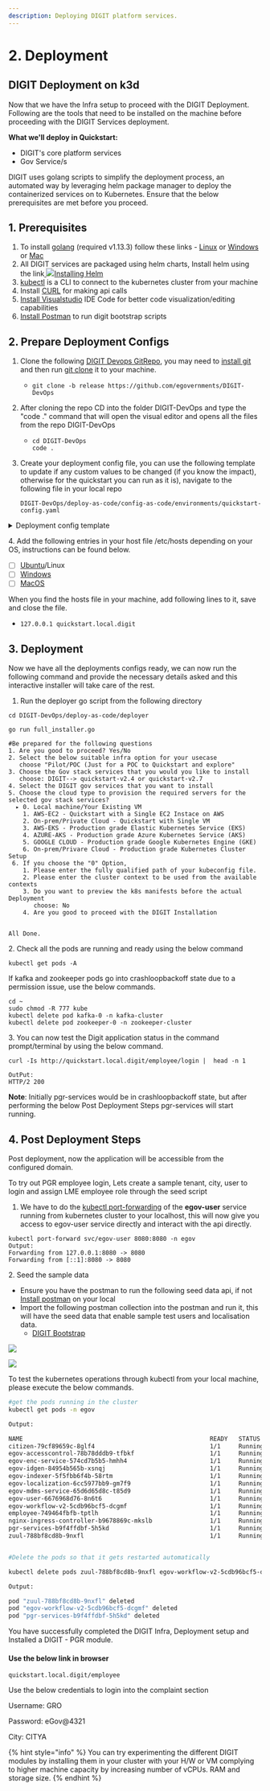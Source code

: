 ```yaml
---
description: Deploying DIGIT platform services.
---
```


# 2. Deployment

## **DIGIT Deployment on k3d**

Now that we have the Infra setup to proceed with the DIGIT Deployment. Following are the tools that need to be installed on the machine before proceeding with the DIGIT Services deployment.

**What we'll deploy in Quickstart:**

* DIGIT's core platform services
* Gov Service/s

DIGIT uses golang scripts to simplify the deployment process, an automated way by leveraging helm package manager to deploy the containerized services on to Kubernetes. Ensure that the below prerequisites are met before you proceed.

## **1. Prerequisites**

1. To install [golang](https://golang.org/doc/install#download) (required v1.13.3) follow these links - [Linux](https://golang.org/dl/go1.13.3.linux-amd64.tar.gz) or [Windows](https://golang.org/dl/go1.13.3.windows-amd64.msi) or [Mac](https://golang.org/dl/go1.13.3.darwin-amd64.pkg)
2. All DIGIT services are packaged using helm charts, Install helm using the link[ ![](https://helm.sh/img/favicon-152.png)Installing Helm](https://helm.sh/docs/intro/install/)
3. [kubectl](https://kubernetes.io/docs/tasks/tools/install-kubectl-linux/) is a CLI to connect to the kubernetes cluster from your machine
4. Install [CURL](https://help.ubidots.com/en/articles/2165289-learn-how-to-install-run-curl-on-windows-macosx-linux) for making api calls
5. [Install Visualstudio](https://code.visualstudio.com/download) IDE Code for better code visualization/editing capabilities
6. [Install Postman](https://www.postman.com/downloads/) to run digit bootstrap scripts

## 2. Prepare Deployment Configs

1. Clone the following [DIGIT Devops GitRepo](https://github.com/egovernments/DIGIT-DevOps), you may need to [install git](https://docs.github.com/en/github/creating-cloning-and-archiving-repositories/cloning-a-repository-from-github/cloning-a-repository) and then run [git clone](https://docs.github.com/en/github/creating-cloning-and-archiving-repositories/cloning-a-repository-from-github/cloning-a-repository) it to your machine.
   * ```
     git clone -b release https://github.com/egovernments/DIGIT-DevOps 
     ```
2. After cloning the repo CD into the folder DIGIT-DevOps and type the "code ." command that will open the visual editor and opens all the files from the repo DIGIT-DevOps
   * ```
     cd DIGIT-DevOps
     code .
     ```
3.  Create your deployment config file, you can use the following template to update if any custom values to be changed (if you know the impact), otherwise for the quickstart you can run as it is), navigate to the following file in your local repo



    ```
    DIGIT-DevOps/deploy-as-code/config-as-code/environments/quickstart-config.yaml
    ```

<details>

<summary>Deployment config template</summary>

```
global:
   domain: quickstart.local.digit ## Add your Domain Name
   setup: "quickstart"
   
cluster-configs:
    namespaces:
      create: true #set this flag true for 1st time deployment, will create the respective namespaces.
      values: [ backbone, cert-manager, egov, kafka-cluster, monitoring, playground, zookeeper-cluster ]
    root-ingress:
      cert-issuer: letsencrypt-prod
      serviceName: digit-ui
      appRoot: digit-ui 
    configmaps:
        egov-config:
            data:
                db-host: postgres.egov ## Add db-host name
                db-name: egov_ms ## Add db-name
                db-url: "jdbc:postgresql://postgres.egov:5432/egov_ms" ## example: jdbc:postgresql://egov-demo.postgres.database.azure.com:5432/egov_demo
                domain: "quickstart.local.digit" ## Add your Domain Name
                egov-services-fqdn-name: "http://quickstart.local.digit/" ## Add your Domain Name
                egov-state-level-tenant-id: "pg" ##Add tenant id example: pb
                es-host: "elasticsearch-client-v1.es-cluster"
                es-indexer-host: "http://elasticsearch-client-v1.es-cluster:9200/"
                flyway-locations: "filesystem:/flyway/sql,filesystem:/flyway/seed,filesystem:/flyway/qa"
                kafka-brokers: "kafka.kafka-cluster:9092"
                kafka-infra-brokers: kafka-v2-infra.kafka-cluster:9092
                logging-level-jdbc: "DEBUG"
                mobile-validation-workaround: "true"
                s3-assets-bucket: "(pg-egov-assets|egov-uat-assets)" ## Add s3-assets-bucket name 
                serializers-timezone-in-ist: "true"
                server-tomcat-max-connections: "500"
                server-tomcat-max-threads: "10"
                sms-enabled: "true"
                spring-datasource-tomcat-initialSize: "1"
                spring-datasource-tomcat-max-active: "2"
                spring-jpa-show-sql: "true"
                timezone: Asia/Kolkata
                tracer-errors-provideexceptionindetails: "true"

        egov-service-host:
            data:
                billing-service: http://billing-service.egov:8080/
                collection-services: http://collection-services.egov:8080/
                collection-search-indexer: http://collection-search-indexer.egov:8080/
                dashboard-analytics: http://dashboard-analytics.egov:8080/
                dashboard-ingest: http://dashboard-ingest.egov:8080/
                egov-common-masters: http://egov-common-masters.egov:8080/
                egov-apportion-service: http://egov-apportion-service.egov:8080/
                egf-master: http://egf-master.egov:8080/
                egf-instrument: http://egf-instrument.egov:8080/
                egov-accesscontrol: http://egov-accesscontrol.egov:8080/
                egov-user: http://egov-user.egov:8080/
                egov-location: http://egov-location.egov:8080/
                egov-filestore: http://egov-filestore.egov:8080/
                egov-localization: http://egov-localization.egov:8080/
                egov-idgen: http://egov-idgen.egov:8080/
                egov-otp: http://egov-otp.egov:8080/
                egov-mdms-service: http://egov-mdms-service.egov:8080/
                egov-mdms-create: http://egov-mdms-create.egov:8080/
                egov-enc-service: http://egov-enc-service.egov:8080/
                egov-workflow-v2: http://egov-workflow-v2.egov:8080/
                egov-searcher: http://egov-searcher.egov:8080/
                egov-data-uploader: http://egov-data-uploader.egov:8080/
                egov-indexer: http://egov-indexer.egov:8080/
                egov-hrms: http://egov-hrms.egov:8080/
                es-client: http://elasticsearch-client-v1.es-cluster:9200
                location: http://location.egov:8080/
                property-services: http://property-services.egov:8080/
                pt-calculator-v2: http://pt-calculator-v2.egov:8080/
                pt-services-v2: http://pt-services-v2.egov:8080/
                pdf-service: http://pdf-service.egov:8080/
                report: http://report.egov:8080/
                tl-services: http://tl-services.egov:8080/
                tl-workflow: http://tl-workflow.egov:8080/
                tl-calculator: http://tl-calculator.egov:8080/
                user-otp: http://user-otp.egov:8080/
                ws-calculator: http://ws-calculator.egov:8080/
                ws-services: http://ws-services.egov:8080/
                firenoc-services: http://firenoc-services.egov:8080/
                firenoc-calculator: http://firenoc-calculator.egov:8080/
                egov-user-event: http://egov-user-event.egov:8080/
                sw-services: "http://sw-services.egov:8080/"
                sw-calculator: "http://sw-calculator.egov:8080/"
                bpa-services: "http://bpa-services.egov:8080/"
                bpa-calculator: "http://bpa-calculator.egov:8080/"
                rainmaker-pgr: "http://rainmaker-pgr:8080/"
                egov-user-chatbot: "http://egov-user-chatbot:8080/"
                zuul: "http://zuul:8080/"

nginx-ingress:
  replicas: 1
  controller:
    image:
      repository: egovio/nginx-ingress-controller
      tag: "0.26.1"
  default-backend-service: "egov/nginx"
  namespace: egov
  

employee:
  dashboard-url: "https://dashboard-pbuat.egovernments.org/s/w---s/app/kibana#/dashboard/4e687470-f3c7-11e8-8d09-b151e2b1cf8e?embed=true&_g=(refreshInterval%3A(pause%3A!f%2Cvalue%3A300000)%2Ctime%3A(from%3Anow-15m%2Cmode%3Aquick%2Cto%3Anow))"
  custom-js-injection: |
    sub_filter.conf: "
      sub_filter  '<head>' '<head>
      <script src=https://s3.ap-south-1.amazonaws.com/egov-uat-assets/globalConfigs.js type=text/javascript></script>
      ';"


digit-ui:
  custom-js-injection: |
    sub_filter.conf: "
      sub_filter  '<head>' '<head>
      <script src=https://s3.ap-south-1.amazonaws.com/egov-uat-assets/globalConfigs.js type=text/javascript></script>
      ';"

egov-persister:
  replicas: 1
  images:
    - egovio/egov-persister
  persist-yml-path: "file:///work-dir/configs/egov-persister/pt-mutation-calculator-persister.yml,file:///work-dir/configs/egov-persister/apportion-persister.yml,file:///work-dir/configs/egov-persister/billing-services-persist.yml,file:///work-dir/configs/egov-persister/egf-bill.yaml,file:///work-dir/configs/egov-persister/egov-user-event-persister.yml,file:///work-dir/configs/egov-persister/egov-workflow-v2-persister.yml,file:///work-dir/configs/egov-persister/firenoc_persiter.yaml,file:///work-dir/configs/egov-persister/hrms-employee-persister.yml,file:///work-dir/configs/egov-persister/pdf-generator.yml,file:///work-dir/configs/egov-persister/pg-service-persister.yml,file:///work-dir/configs/egov-persister/pgr.v3.yml,file:///work-dir/configs/egov-persister/property-services.yml,file:///work-dir/configs/egov-persister/pt-calculator-v2-persister.yml,file:///work-dir/configs/egov-persister/pt-drafts.yml,file:///work-dir/configs/egov-persister/pt-persist.yml,file:///work-dir/configs/egov-persister/tl-billing-slab-persister.yml,file:///work-dir/configs/egov-persister/tl-calculation-persister.yml,file:///work-dir/configs/egov-persister/uploader-persister.yml,file:///work-dir/configs/egov-persister/collection-migration-persister.yml,file:///work-dir/configs/egov-persister/property-services-registry.yml,file:///work-dir/configs/egov-persister/tradelicense.yml,file:///work-dir/configs/egov-persister/sewerage-persist.yml,file:///work-dir/configs/egov-persister/water-persist.yml,file:///work-dir/configs/egov-persister/water-meter.yml,file:///work-dir/configs/egov-persister/bpa-persister.yml,file:///work-dir/configs/egov-persister/assessment-persister.yml,file:///work-dir/configs/egov-persister/chatbot.yml,file:///work-dir/configs/egov-persister/land-persister.yml,file:///work-dir/configs/egov-persister/noc-persister.yml,file:///work-dir/configs/egov-persister/pgr-services-persister.yml,file:///work-dir/configs/egov-persister/pgr-migration-batch.yml, file:///work-dir/configs/egov-persister/vehicle-persister.yaml,file:///work-dir/configs/egov-persister/vendor-persister.yaml,file:///work-dir/configs/egov-persister/fsm-calculator-persister.yaml, file:///work-dir/configs/egov-persister/fsm-persister.yaml, file:///work-dir/configs/egov-persister/echallan.yml"
  initContainers:
    gitSync:
      repo: "git@github.com:egovernments/configs"
      branch: "quickstart"

zuul:
  replicas: 1
  memory_limits: "512Mi"
  custom-filter-property: "false"
  tracing-enabled: "true"
  heap: "-Xmx256m -Xms256m"
  server-tomcat-max-threads: "350"
  server-tomcat-max-connections: "1500"
  egov-open-endpoints-whitelist: "/user/oauth/token,/user-otp/v1/_send,/otp/v1/_validate,/user/citizen/_create,/localization/messages,/localization/messages/v1/_search,/user/password/nologin/_update,/pgr/servicedefinition/v1/_search,/pgr/servicecategories/v1/_search,/pgr/v1/otp/_send,/pgr-master/receivingmode/v1/_search,/tenant/v1/tenant/_search,/egov-location/boundarys,/egov-location/boundarys/boundariesByBndryTypeNameAndHierarchyTypeName,/pgr-master/service/v1/_search,/egov-location/boundarys/getLocationByLocationName,/pgr-master/OTPConfig/_search,/pgr-master/serviceGroup/v1/_search,/egov-location/boundarys/isshapefileexist,/pgr/services/v1/_search,/hr-masters/hrconfigurations/_search,/collection-services/receipts/_view,/pgr-master/service/v2/_search,/pgr-master/servicedefinition/v1/_search,/citizen-services,/citizen-services/v1/requests/receipt/_create,/citizen-services/v1/pgresponse,/citizen-services/v1/requests/anonymous/_search,/egov-mdms-service/v1/_search,/egov-mdms-service/v1/_get,/egov-mdms-service/v1/_reload,/egov-mdms-service/v1/_reloadobj,/egov-location/boundarys/getshapefile,/egov-indexer/index-operations/_index,/egov-indexer/index-operations/_reload,/egov-mdms-service-test/v1/_search,/egov-mdms-create/v1/_update,/egov-mdms-create/v1/_create,/egov-mdms-service-test/v1/_reload,/filestore/v1/files/url,/egov-url-shortening,/whatsapp-webhook/messages,/edcr/rest/dcr/downloadfile,/dashboard-ingest/ingest/upload"
  egov-mixed-mode-endpoints-whitelist: "/pgr/seva/v1/_create,/pgr/seva/v1/_search,/pgr/seva/v1/_count,/workflow/history/v1/_search,/filestore/v1/files/id,/filestore/v1/files,/filestore/v1/files/tag,/egov-common-masters/departments/_search,/pt-property/property/propertytypes/_search,/pt-property/properties/_search,/pt-property/property/usages/_search,/egov-idgen/id/_generate,/egf-masters/financialyears/_search,/egov-common-workflows/process/_start,/egov-common-workflows/process/_search,/egov-common-workflows/tasks,/egov-common-workflows/tasks/{id}/_update,/user/_search,/billing-service/demand/_dues,/billing-service/bill/_generate,/billing-service/demand/_create,/wcms/masters/waterchargesconfig/_search,/wcms/masters/usagetypes/_search,/wcms/masters/pipesizes/_search,/wcms-connection/connection/_getbillingtypes,/wcms-connection/connection/_getconnectiontypes,/wcms/masters/sourcetypes/_search,/wcms/masters/supplytypes/_search,/wcms/masters/storagereservoirs/_search,/wcms/masters/treatmentplants/_search,/wcms/masters/documenttypes-applicationtypes/_search,/wcms/masters/donations/_search,/wcms/masters/nonmeterwaterrates/_search,/wcms-connection/connection/_create,/egov-common-masters/genders/_search,/egov-common-workflows/designations/_search,/access/v1/actions/mdms/_get,/tl-services/v1/BPAREG/_create,/tl-services/v1/BPAREG/_update,/tl-calculator/v1/BPAREG/_getbill,/property-services/property/_search,/billing-service/bill/v2/_search,/egov-location/location/v11/boundarys/_search,/pg-service/transaction/v1/_create,/collection-services/payments/_search,/pdf-service/v1/_create,/billing-service/bill/v2/_fetchbill,/pg-service/transaction/v1/_update,/ws-services/wc/_search,/sw-services/swc/_search,/edcr/rest/dcr/scrutinydetails,/edcr/rest/dcr/occomparison,/egov-pdf/download/PAYMENT/consolidatedreceipt"

egov-mdms-service:
  initContainers:
    gitSync:
      enabled: true
      repo: "git@github.com:egovernments/egov-mdms-data"
      branch: "quickstart"

egov-indexer:
  initContainers:
    gitSync:
      repo: "git@github.com:egovernments/configs"
      branch: "quickstart" 
  egov-indexer-yaml-repo-path: "file:///work-dir/configs/egov-indexer/billingservices-indexer.yml,file:///work-dir/configs/egov-indexer/collection-indexer.yml,file:///work-dir/configs/egov-indexer/egov-telemetry-indexer.yml,file:///work-dir/configs/egov-indexer/egov-uploader-indexer.yml,file:///work-dir/configs/egov-indexer/error-queue.yml,file:///work-dir/configs/egov-indexer/finance-rolloutadotpion-indexer.yml,file:///work-dir/configs/egov-indexer/payment-indexer.yml,file:///work-dir/configs/egov-indexer/pgr-services.yml,file:///work-dir/configs/egov-indexer/pgr-migration-batch-indexer.yml,file:///work-dir/configs/egov-indexer/rainmaker-pgr-indexer.yml,file:///work-dir/configs/egov-indexer/rainmaker-pt-indexer.yml,file:///work-dir/configs/egov-indexer/rainmaker-tl-indexer.yml,file:///work-dir/configs/egov-indexer/chatbot-telemetry.yaml,file:///work-dir/configs/egov-indexer/water-service.yml,file:///work-dir/configs/egov-indexer/water-services-meter.yml,file:///work-dir/configs/egov-indexer/sewerage-service.yml,file:///work-dir/configs/egov-indexer/property-services.yml,file:///work-dir/configs/egov-indexer/chatbot-telemetry-v2.yaml,file:///work-dir/configs/egov-indexer/egov-fsm.yml,file:///work-dir/configs/egov-indexer/egov-vehicle.yaml,file:///work-dir/configs/egov-indexer/egov-vendor.yaml,file:///work-dir/configs/egov-indexer/egov-url-shortening-indexer.yaml,file:///work-dir/configs/egov-indexer/fire-noc-service.yml,file:///work-dir/configs/egov-indexer/egov-echallan.yml,file:///work-dir/configs/egov-indexer/egov-bpa-indexer.yml,file:///work-dir/configs/egov-indexer/edcr-indexer.yml,file:///work-dir/configs/egov-indexer/rainmaker-birth-indexer.yml,file:///work-dir/configs/egov-indexer/rainmaker-death-indexer.yml"

egov-persister:
  persist-yml-path: "file:///work-dir/configs/egov-persister/pt-mutation-calculator-persister.yml,file:///work-dir/configs/egov-persister/apportion-persister.yml,file:///work-dir/configs/egov-persister/billing-services-persist.yml,file:///work-dir/configs/egov-persister/egf-bill.yaml,file:///work-dir/configs/egov-persister/egov-user-event-persister.yml,file:///work-dir/configs/egov-persister/egov-workflow-v2-persister.yml,file:///work-dir/configs/egov-persister/firenoc_persiter.yaml,file:///work-dir/configs/egov-persister/hrms-employee-persister.yml,file:///work-dir/configs/egov-persister/pdf-generator.yml,file:///work-dir/configs/egov-persister/pg-service-persister.yml,file:///work-dir/configs/egov-persister/pgr.v3.yml,file:///work-dir/configs/egov-persister/property-services.yml,file:///work-dir/configs/egov-persister/pt-calculator-v2-persister.yml,file:///work-dir/configs/egov-persister/pt-drafts.yml,file:///work-dir/configs/egov-persister/pt-persist.yml,file:///work-dir/configs/egov-persister/tl-billing-slab-persister.yml,file:///work-dir/configs/egov-persister/tl-calculation-persister.yml,file:///work-dir/configs/egov-persister/uploader-persister.yml,file:///work-dir/configs/egov-persister/collection-migration-persister.yml,file:///work-dir/configs/egov-persister/property-services-registry.yml,file:///work-dir/configs/egov-persister/tradelicense.yml,file:///work-dir/configs/egov-persister/sewerage-persist.yml,file:///work-dir/configs/egov-persister/water-persist.yml,file:///work-dir/configs/egov-persister/water-meter.yml,file:///work-dir/configs/egov-persister/bpa-persister.yml,file:///work-dir/configs/egov-persister/assessment-persister.yml,file:///work-dir/configs/egov-persister/chatbot.yml,file:///work-dir/configs/egov-persister/land-persister.yml,file:///work-dir/configs/egov-persister/noc-persister.yml,file:///work-dir/configs/egov-persister/pgr-services-persister.yml,file:///work-dir/configs/egov-persister/pgr-migration-batch.yml, file:///work-dir/configs/egov-persister/vehicle-persister.yaml,file:///work-dir/configs/egov-persister/vendor-persister.yaml,file:///work-dir/configs/egov-persister/fsm-calculator-persister.yaml, file:///work-dir/configs/egov-persister/fsm-persister.yaml, file:///work-dir/configs/egov-persister/echallan.yml,file:///work-dir/configs/egov-persister/egov-document-upload-persister.yml,file:///work-dir/configs/egov-persister/firenoc-calculator-persister.yml,file:///work-dir/configs/egov-persister/nss-persister.yml,file:///work-dir/configs/egov-persister/birth-death.yml"
  initContainers:
    gitSync:
      repo: "git@github.com:egovernments/configs"
      branch: "quickstart"


```

</details>

4\.  Add the following entries in your host file /etc/hosts depending on your OS, instructions can be found below.

* [ ] [Ubuntu](http://manpages.ubuntu.com/manpages/trusty/man5/hosts.5.html)/Linux
* [ ] [Windows](https://www.groovypost.com/howto/edit-hosts-file-windows-10/)
* [ ] [MacOS](https://www.imore.com/how-edit-your-macs-hosts-file-and-why-you-would-want#page1)

&#x20;     When you find the hosts file in your machine, add following lines to it, save and close the file.

* `127.0.0.1 quickstart.local.digit`

## 3. Deployment

Now we have all the deployments configs ready, we can now run the following command and provide the necessary details asked and this interactive installer will take care of the rest.

1. Run the deployer go script from the following directory

```
cd DIGIT-DevOps/deploy-as-code/deployer

go run full_installer.go 

#Be prepared for the following questions
1. Are you good to proceed? Yes/No
2. Select the below suitable infra option for your usecase
   choose "Pilot/POC (Just for a POC to Quickstart and explore"
3. Choose the Gov stack services that you would you like to install
   choose: DIGIT--> quickstart-v2.4 or quickstart-v2.7
4. Select the DIGIT gov services that you want to install
5. Choose the cloud type to provision the required servers for the selected gov stack services? 
  ▸ 0. Local machine/Your Existing VM
    1. AWS-EC2 - Quickstart with a Single EC2 Instace on AWS
    2. On-prem/Private Cloud - Quickstart with Single VM
    3. AWS-EKS - Production grade Elastic Kubernetes Service (EKS)
    4. AZURE-AKS - Production grade Azure Kubernetes Service (AKS)
    5. GOOGLE CLOUD - Production grade Google Kubernetes Engine (GKE)
    6. On-prem/Privare Cloud - Production grade Kubernetes Cluster Setup
 6. If you choose the "0" Option, 
    1. Please enter the fully qualified path of your kubeconfig file.   
    2. Please enter the cluster context to be used from the available contexts
    3. Do you want to preview the k8s manifests before the actual Deployment 
       choose: No
    4. Are you good to proceed with the DIGIT Installation

          
All Done.
```

2\. Check all the pods are running and ready using the below command

```
kubectl get pods -A
```

&#x20;If kafka and zookeeper pods go into crashloopbackoff state due to a permission issue, use the below commands.

```
cd ~
sudo chmod -R 777 kube
kubectl delete pod kafka-0 -n kafka-cluster
kubectl delete pod zookeeper-0 -n zookeeper-cluster
```

3\. You can now test the Digit application status in the command prompt/terminal by using the below command.

```
curl -Is http://quickstart.local.digit/employee/login |  head -n 1

OutPut:
HTTP/2 200
```

**Note**: Initially pgr-services would be in crashloopbackoff state, but after performing the below Post Deployment Steps pgr-services will start running.&#x20;

## 4. Post Deployment Steps

Post deployment, now the application will be accessible from the configured domain.

To try out PGR employee login, Lets create a sample tenant, city, user to login and assign LME employee role through the seed script

1. We have to do the [kubectl port-forwarding](https://phoenixnap.com/kb/kubectl-port-forward) of the **egov-user** service running from kubernetes cluster to your localhost, this will now give you access to egov-user service directly and interact with the api directly.

```
kubectl port-forward svc/egov-user 8080:8080 -n egov
Output:
Forwarding from 127.0.0.1:8080 -> 8080
Forwarding from [::1]:8080 -> 8080
```

2\. Seed the sample data

* Ensure you have the postman to run the following seed data api, if not [Install postman](https://www.postman.com/downloads/canary/) on your local
* Import the following postman collection into the postman and run it, this will have the seed data that enable sample test users and localisation data.
  * [DIGIT Bootstrap](https://raw.githubusercontent.com/egovernments/DIGIT-DevOps/quickstart/deploy-as-code/bootstrap\_scripts/seed\_data.json)

![](<../../.gitbook/assets/image (112) (1).png>)

![](<../../.gitbook/assets/image (113) (1).png>)

To test the kubernetes operations through kubectl from your local machine, please execute the below commands.

```bash
#get the pods running in the cluster
kubectl get pods -n egov

Output:

NAME                                                    READY   STATUS    RESTARTS   AGE
citizen-79cf89659c-8glf4                                1/1     Running   0          14d
egov-accesscontrol-78b78dddb9-tfbkf                     1/1     Running   0          21d
egov-enc-service-574cd7b5b5-hmhh4                       1/1     Running   0          36d
egov-idgen-84954b565b-xsnqj                             1/1     Running   0          45d
egov-indexer-5f5fbb6f4b-58rtm                           1/1     Running   0          43d
egov-localization-6cc5977bb9-gm7f9                      1/1     Running   0          27d
egov-mdms-service-65d6d65d8c-t85d9                      1/1     Running   0          21d
egov-user-6676968d76-8n6t6                              1/1     Running   0          29d
egov-workflow-v2-5cdb96bcf5-dcgmf                       1/1     Running   0          36d
employee-749464fbfb-tptlh                               1/1     Running   0          14d
nginx-ingress-controller-b9678869c-mkslb                1/1     Running   0          49d
pgr-services-b9f4ffdbf-5h5kd                            1/1     Running   0          38d
zuul-788bf8cd8b-9nxfl                                   1/1     Running   0          41d


#Delete the pods so that it gets restarted automatically

kubectl delete pods zuul-788bf8cd8b-9nxfl egov-workflow-v2-5cdb96bcf5-dcgmf pgr-services-b9f4ffdbf-5h5kd -n egov

Output:

pod "zuul-788bf8cd8b-9nxfl" deleted
pod "egov-workflow-v2-5cdb96bcf5-dcgmf" deleted
pod "pgr-services-b9f4ffdbf-5h5kd" deleted
```

You have successfully completed the DIGIT Infra, Deployment setup and Installed a DIGIT - PGR module.

#### Use the below link in browser

```
quickstart.local.digit/employee
```

Use the below credentials to login into the complaint section

&#x20;     Username: GRO

&#x20;     Password: eGov@4321

&#x20;     City:           CITYA

{% hint style="info" %}
You can try experimenting the different DIGIT modules by installing them in your cluster with your H/W or VM complying to higher machine capacity by increasing number of vCPUs. RAM and storage size.
{% endhint %}
